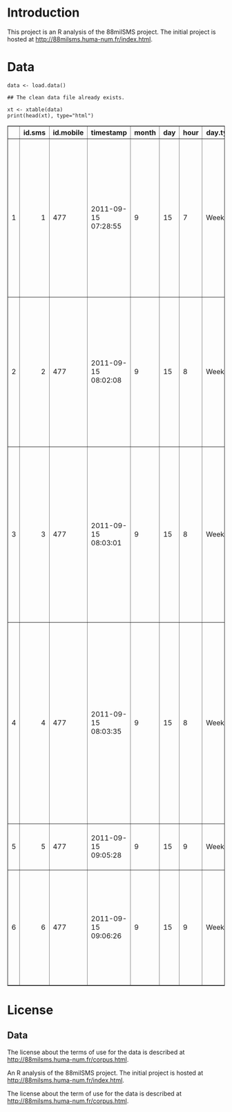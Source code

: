 Introduction
============

This project is an R analysis of the 88milSMS project. The initial
project is hosted at <http://88milsms.huma-num.fr/index.html>.

Data
====

    data <- load.data()

    ## The clean data file already exists.

    xt <- xtable(data)
    print(head(xt), type="html")

<!-- html table generated in R 3.1.1 by xtable 1.7-4 package -->
<!-- Mon Sep 29 00:59:00 2014 -->
<table border=1>
<tr> <th>  </th> <th> 
id.sms
</th> <th> 
id.mobile
</th> <th> 
timestamp
</th> <th> 
month
</th> <th> 
day
</th> <th> 
hour
</th> <th> 
day.type
</th> <th> 
holidays
</th> <th> 
sms
</th>  </tr>
  <tr> <td align="right"> 
1
</td> <td align="right">   
1
</td> <td> 
477
</td> <td> 
2011-09-15 07:28:55
</td> <td> 
9
</td> <td> 
15
</td> <td> 
7
</td> <td> 
Weekday
</td> <td> 
0
</td> <td> 
Hey ca va? Alors cette rentree? Va falloir se trouver un p'tit creneau
pour se voir! Dis moi, est-ce que tu sais quand commence les cours de
langue non specialiste? Bisoux
</td> </tr>
  <tr> <td align="right"> 
2
</td> <td align="right">   
2
</td> <td> 
477
</td> <td> 
2011-09-15 08:02:08
</td> <td> 
9
</td> <td> 
15
</td> <td> 
8
</td> <td> 
Weekday
</td> <td> 
0
</td> <td> 
Ok super merci! Oui j'y comprends rien du tout moi a cette fac :p J'irai
me renseigner aussi ( si j'trouve le batiment :) ) Merci encore! Bonne
soiree bisoux!
</td> </tr>
  <tr> <td align="right"> 
3
</td> <td align="right">   
3
</td> <td> 
477
</td> <td> 
2011-09-15 08:03:01
</td> <td> 
9
</td> <td> 
15
</td> <td> 
8
</td> <td> 
Weekday
</td> <td> 
0
</td> <td> 
Coucou ! C'est quand la feria de Nimes? J'suis pas bien sure de la faire
mais pourquoi pas! Sinon oui, j'profite de ma derniere semaine de
vacance! Bon courage! Bisoux
</td> </tr>
  <tr> <td align="right"> 
4
</td> <td align="right">   
4
</td> <td> 
477
</td> <td> 
2011-09-15 08:03:35
</td> <td> 
9
</td> <td> 
15
</td> <td> 
8
</td> <td> 
Weekday
</td> <td> 
0
</td> <td> 
Coucou :) Oui ca c'est bien passe! Alors je sais pas du tout pour jeudi
soir... Non pas que je veuille pas mais je suis pas sure d'etre sur
Montpel. J'y serai de sur qu'a partir de lundi prochain car je commence
les cours...
</td> </tr>
  <tr> <td align="right"> 
5
</td> <td align="right">   
5
</td> <td> 
477
</td> <td> 
2011-09-15 09:05:28
</td> <td> 
9
</td> <td> 
15
</td> <td> 
9
</td> <td> 
Weekday
</td> <td> 
0
</td> <td> 
On peut se rejoindre quelque part? Tu as cours ou ?
</td> </tr>
  <tr> <td align="right"> 
6
</td> <td align="right">   
6
</td> <td> 
477
</td> <td> 
2011-09-15 09:06:26
</td> <td> 
9
</td> <td> 
15
</td> <td> 
9
</td> <td> 
Weekday
</td> <td> 
0
</td> <td> 
Encore moi... J'te harcele, oui oui et j'assume :) Juste j'te tiens au
courant. On sera 4. Toi, \<PRE\_7\>, \<PRE\_3\> et moi a participer. On
t'avance?
</td> </tr>
   </table>

License
=======

Data
----

The license about the terms of use for the data is described at
<http://88milsms.huma-num.fr/corpus.html>.

An R analysis of the 88milSMS project. The initial project is hosted at
<http://88milsms.huma-num.fr/index.html>.

The license about the term of use for the data is described at
<http://88milsms.huma-num.fr/corpus.html>.
